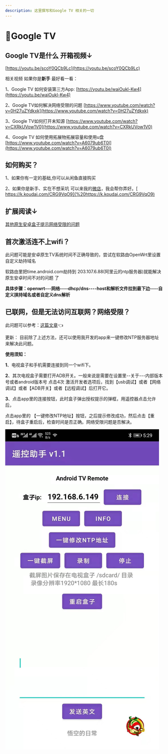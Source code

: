 ```yaml
---
description: 这里撰写和Google TV 相关的一切
---
```


# 🎈Google TV

##  Google TV是什么 开箱视频↓

 [https://youtu.be/scoY0QCb9Lc](https://youtu.be/scoY0QCb9Lc)

 相关视频 如果你是**新手** 最好看一看： 

1、Google TV 如何安装第三方App: [https://youtu.be/waiOukl-Kw4](https://youtu.be/waiOukl-Kw4) 

2、Google TV如何解决网络受限的问题 [https://www.youtube.com/watch?v=0H27uZYdkxk](https://www.youtube.com/watch?v=0H27uZYdkxk) 

3、Google TV如何打开未知源 [https://www.youtube.com/watch?v=CXRkUVow1V0](https://www.youtube.com/watch?v=CXRkUVow1V0) 

4、Google TV 如何使用拓展物拓展容量和使用u盘 [https://www.youtube.com/watch?v=A6079ub6T0I](https://www.youtube.com/watch?v=A6079ub6T0I)

##  如何购买？

 1、如果你有一定的基础,你可以从闲鱼直接购买

 2、如果你是新手、实在不想采坑 可以来我的[微店](%20https://k.koudai.com/CRG9VqO9)，我会帮你弄好。[ https://k.koudai.com/CRG9VqO9](%20https://k.koudai.com/CRG9VqO9)



##  扩展阅读↓

  [其他原生安卓盒子提示网络受限的问题](test/google-tv-xiu-gai-ntp-fu-wu-qi-di-zhi.md)

##  首次激活连不上wifi？

此问题可能是安卓原生TV系统时间不正确导致的，尝试在软路由OpenWrt里设置自定义劫持域名 

软路由里把time.android.com劫持到 203.107.6.88\(阿里云的ntp服务器\)就能解决原生安卓时间不对的问题 了 

**具体步骤：openwrt---网络----dhcp/dns----host和解析文件拉到最下边----自定义挟持域名或者自定义dns解析**

##  已联网，但是无法访问互联网？网络受限？

 此问题可以参考：[这篇文章](test/google-tv-xiu-gai-ntp-fu-wu-qi-di-zhi.md)👈

 更新： 目前除了上述方法，还可以使用我开发的app来一键修改NTP服务器地址来解决此问题。

 **使用须知：**

**1**、电视盒子和手机需要连接到同一个wifi下。

**2**、其次电视盒子需要打开ADB开关。一般来说是需要在设置里--关于---内部版本号或者android版本号 点击4次 激活开发者选项后，找到【usb调试】或者【网络调试】或者【ADB开关】或者【远程调试】后打开它。

**3**、点击app里的连接按钮，此时盒子弹出授权提示的弹框，用遥控器点击允许后，

  点击app里的 【一键修改NTP地址】按钮，之后提示修改成功，然后点击【重启】，待盒子重启后，检查时间是否正确。网络受限问题是否解决。

![](.gitbook/assets/391621996729_.pic.jpg)

